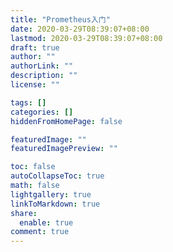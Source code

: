 ```yaml
---
title: "Prometheus入门"
date: 2020-03-29T08:39:07+08:00
lastmod: 2020-03-29T08:39:07+08:00
draft: true
author: ""
authorLink: ""
description: ""
license: ""

tags: []
categories: []
hiddenFromHomePage: false

featuredImage: ""
featuredImagePreview: ""

toc: false
autoCollapseToc: true
math: false
lightgallery: true
linkToMarkdown: true
share:
  enable: true
comment: true
---
```


<!--more-->
